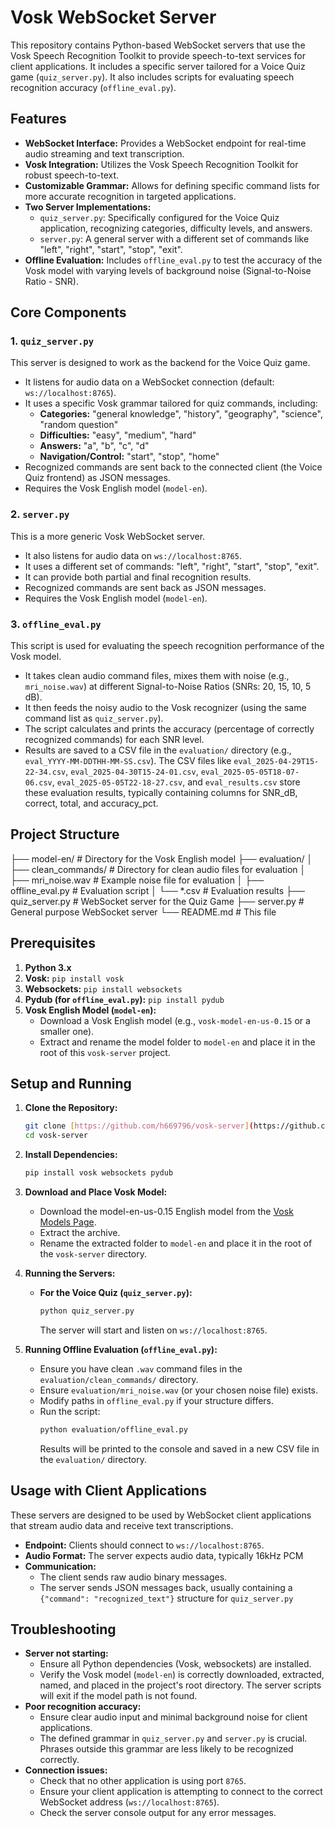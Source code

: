 # Vosk WebSocket Server

This repository contains Python-based WebSocket servers that use the Vosk Speech Recognition Toolkit to provide speech-to-text services for client applications. It includes a specific server tailored for a Voice Quiz game (`quiz_server.py`). It also includes scripts for evaluating speech recognition accuracy (`offline_eval.py`).

## Features

* **WebSocket Interface:** Provides a WebSocket endpoint for real-time audio streaming and text transcription.
* **Vosk Integration:** Utilizes the Vosk Speech Recognition Toolkit for robust speech-to-text.
* **Customizable Grammar:** Allows for defining specific command lists for more accurate recognition in targeted applications.
* **Two Server Implementations:**
    * `quiz_server.py`: Specifically configured for the Voice Quiz application, recognizing categories, difficulty levels, and answers.
    * `server.py`: A general server with a different set of commands like "left", "right", "start", "stop", "exit".
* **Offline Evaluation:** Includes `offline_eval.py` to test the accuracy of the Vosk model with varying levels of background noise (Signal-to-Noise Ratio - SNR).

## Core Components

### 1. `quiz_server.py`

This server is designed to work as the backend for the Voice Quiz game.
* It listens for audio data on a WebSocket connection (default: `ws://localhost:8765`).
* It uses a specific Vosk grammar tailored for quiz commands, including:
    * **Categories:** "general knowledge", "history", "geography", "science", "random question"
    * **Difficulties:** "easy", "medium", "hard"
    * **Answers:** "a", "b", "c", "d"
    * **Navigation/Control:** "start", "stop", "home"
* Recognized commands are sent back to the connected client (the Voice Quiz frontend) as JSON messages.
* Requires the Vosk English model (`model-en`).

### 2. `server.py`

This is a more generic Vosk WebSocket server.
* It also listens for audio data on `ws://localhost:8765`.
* It uses a different set of commands: "left", "right", "start", "stop", "exit".
* It can provide both partial and final recognition results.
* Recognized commands are sent back as JSON messages.
* Requires the Vosk English model (`model-en`).

### 3. `offline_eval.py`

This script is used for evaluating the speech recognition performance of the Vosk model.
* It takes clean audio command files, mixes them with noise (e.g., `mri_noise.wav`) at different Signal-to-Noise Ratios (SNRs: 20, 15, 10, 5 dB).
* It then feeds the noisy audio to the Vosk recognizer (using the same command list as `quiz_server.py`).
* The script calculates and prints the accuracy (percentage of correctly recognized commands) for each SNR level.
* Results are saved to a CSV file in the `evaluation/` directory (e.g., `eval_YYYY-MM-DDTHH-MM-SS.csv`). The CSV files like `eval_2025-04-29T15-22-34.csv`, `eval_2025-04-30T15-24-01.csv`, `eval_2025-05-05T18-07-06.csv`, `eval_2025-05-05T22-18-27.csv`, and `eval_results.csv` store these evaluation results, typically containing columns for SNR_dB, correct, total, and accuracy_pct.

## Project Structure 
├── model-en/                 # Directory for the Vosk English model
├── evaluation/
│   ├── clean_commands/       # Directory for clean audio files for evaluation
│   ├── mri_noise.wav         # Example noise file for evaluation
│   ├── offline_eval.py       # Evaluation script
│   └── *.csv                 # Evaluation results
├── quiz_server.py            # WebSocket server for the Quiz Game
├── server.py                 # General purpose WebSocket server
└── README.md                 # This file

## Prerequisites

1.  **Python 3.x**
2.  **Vosk:** `pip install vosk`
3.  **Websockets:** `pip install websockets`
4.  **Pydub (for `offline_eval.py`):** `pip install pydub`
5.  **Vosk English Model (`model-en`):**
    * Download a Vosk English model (e.g., `vosk-model-en-us-0.15` or a smaller one).
    * Extract and rename the model folder to `model-en` and place it in the root of this `vosk-server` project.

## Setup and Running

1.  **Clone the Repository:**
    ```bash
    git clone [https://github.com/h669796/vosk-server](https://github.com/h669796/vosk-server)
    cd vosk-server
    ```

2.  **Install Dependencies:**
    ```bash
    pip install vosk websockets pydub
    ```

3.  **Download and Place Vosk Model:**
    * Download the model-en-us-0.15 English model from the [Vosk Models Page](https://alphacephei.com/vosk/models).
    * Extract the archive.
    * Rename the extracted folder to `model-en` and place it in the root of the `vosk-server` directory.

4.  **Running the Servers:**

    * **For the Voice Quiz (`quiz_server.py`):**
        ```bash
        python quiz_server.py
        ```
        The server will start and listen on `ws://localhost:8765`.

5.  **Running Offline Evaluation (`offline_eval.py`):**
    * Ensure you have clean `.wav` command files in the `evaluation/clean_commands/` directory.
    * Ensure `evaluation/mri_noise.wav` (or your chosen noise file) exists.
    * Modify paths in `offline_eval.py` if your structure differs.
    * Run the script:
        ```bash
        python evaluation/offline_eval.py
        ```
        Results will be printed to the console and saved in a new CSV file in the `evaluation/` directory.

## Usage with Client Applications

These servers are designed to be used by WebSocket client applications that stream audio data and receive text transcriptions.

* **Endpoint:** Clients should connect to `ws://localhost:8765`.
* **Audio Format:** The server expects audio data, typically 16kHz PCM
* **Communication:**
    * The client sends raw audio binary messages.
    * The server sends JSON messages back, usually containing a `{"command": "recognized_text"}` structure for `quiz_server.py` 

## Troubleshooting

* **Server not starting:**
    * Ensure all Python dependencies (Vosk, websockets) are installed.
    * Verify the Vosk model (`model-en`) is correctly downloaded, extracted, named, and placed in the project's root directory. The server scripts will exit if the model path is not found.
* **Poor recognition accuracy:**
    * Ensure clear audio input and minimal background noise for client applications.
    * The defined grammar in `quiz_server.py` and `server.py` is crucial. Phrases outside this grammar are less likely to be recognized correctly.
* **Connection issues:**
    * Check that no other application is using port `8765`.
    * Ensure your client application is attempting to connect to the correct WebSocket address (`ws://localhost:8765`).
    * Check the server console output for any error messages.
